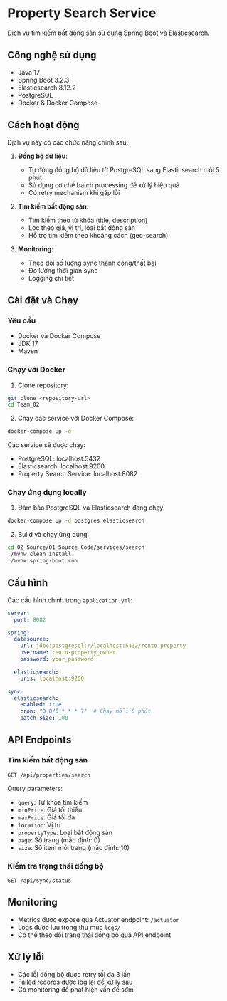 # Property Search Service

Dịch vụ tìm kiếm bất động sản sử dụng Spring Boot và Elasticsearch.

## Công nghệ sử dụng

- Java 17
- Spring Boot 3.2.3
- Elasticsearch 8.12.2
- PostgreSQL
- Docker & Docker Compose

## Cách hoạt động

Dịch vụ này có các chức năng chính sau:

1. **Đồng bộ dữ liệu**: 
   - Tự động đồng bộ dữ liệu từ PostgreSQL sang Elasticsearch mỗi 5 phút
   - Sử dụng cơ chế batch processing để xử lý hiệu quả
   - Có retry mechanism khi gặp lỗi

2. **Tìm kiếm bất động sản**:
   - Tìm kiếm theo từ khóa (title, description)
   - Lọc theo giá, vị trí, loại bất động sản
   - Hỗ trợ tìm kiếm theo khoảng cách (geo-search)

3. **Monitoring**:
   - Theo dõi số lượng sync thành công/thất bại
   - Đo lường thời gian sync
   - Logging chi tiết

## Cài đặt và Chạy

### Yêu cầu

- Docker và Docker Compose
- JDK 17
- Maven

### Chạy với Docker

1. Clone repository:
```bash
git clone <repository-url>
cd Team_02
```

2. Chạy các service với Docker Compose:
```bash
docker-compose up -d
```

Các service sẽ được chạy:
- PostgreSQL: localhost:5432
- Elasticsearch: localhost:9200
- Property Search Service: localhost:8082

### Chạy ứng dụng locally

1. Đảm bảo PostgreSQL và Elasticsearch đang chạy:
```bash
docker-compose up -d postgres elasticsearch
```

2. Build và chạy ứng dụng:
```bash
cd 02_Source/01_Source_Code/services/search
./mvnw clean install
./mvnw spring-boot:run
```

## Cấu hình

Các cấu hình chính trong `application.yml`:

```yaml
server:
  port: 8082

spring:
  datasource:
    url: jdbc:postgresql://localhost:5432/rento-property
    username: rento-property_owner
    password: your_password

  elasticsearch:
    uris: localhost:9200

sync:
  elasticsearch:
    enabled: true
    cron: "0 0/5 * * * ?"  # Chạy mỗi 5 phút
    batch-size: 100
```

## API Endpoints

### Tìm kiếm bất động sản

```
GET /api/properties/search
```

Query parameters:
- `query`: Từ khóa tìm kiếm
- `minPrice`: Giá tối thiểu
- `maxPrice`: Giá tối đa
- `location`: Vị trí
- `propertyType`: Loại bất động sản
- `page`: Số trang (mặc định: 0)
- `size`: Số item mỗi trang (mặc định: 10)

### Kiểm tra trạng thái đồng bộ

```
GET /api/sync/status
```

## Monitoring

- Metrics được expose qua Actuator endpoint: `/actuator`
- Logs được lưu trong thư mục `logs/`
- Có thể theo dõi trạng thái đồng bộ qua API endpoint

## Xử lý lỗi

- Các lỗi đồng bộ được retry tối đa 3 lần
- Failed records được log lại để xử lý sau
- Có monitoring để phát hiện vấn đề sớm
